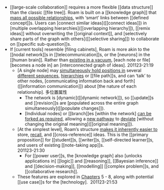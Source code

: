 - [[large-scale collaboration]] requires a more flexible [[data structure]] than the classic [[file tree]]. Roam is built on a [[knowledge graph]] that [maps all possible relationships](((4VG5J1QQH))), with ‘smart’ links between [[defined concept]]s. Users can [connect similar ideas]([[connect ideas]]) in [multiple overlapping hierarchies]([[overlapping hierarchy]]), [[remix ideas]] without overwriting the [[original context]], and [selectively share parts of the graph with others]([[selective sharing]]) to collaborate on [[specific sub-question]]s. 
- If [current tools] resemble [filing cabinets], Roam is more akin to the [[nodal network]]s in [[telecommunication]]s, or the [neurons] in the [[human brain]]. Rather than [existing in a vacuum]([[vacuum]]), [each note or file] [becomes a node in] an [interconnected graph of ideas]. 
201123-21:19
    - [A single node] may [simultaneously hold positions in]([[position]]) several [different sequences]([[sequence]]), [hierarchies]([[hierarchy]]) or [[file path]]s, and can ‘talk’ to other nodes, [communicating information back and forth]([[information communication]]) about [the nature of each relationship]. 多位置属性
        - The network is [dynamic]([[dynamic network]]), so [[update]]s and [[revision]]s are [populated across the entire graph simultaneously]([[populate changes]]). 
        - [Individual nodes] or [[branch]]es [within the network] [can be forked as required]([[fork]]), allowing a [new pathway]([[pathway]]) to [deviate](((mSKcBgYeE))) [without changing the original meaning]([[original meaning]]).
    - [At the simplest level], Roam’s structure [makes it inherently easier to](((Xt-z5MCz8))) store, [recall](((gxUoOqFib))), and [[cross-reference]] ideas. This is the [[primary proposition]] for [[student]]s, [[writer]]s, [[self-directed learner]]s, and users of existing [[note-taking app]]s.  
201123-21:30
        - For [[power user]]s, the [knowledge graph] also [unlocks applications in] [[logic]] and [[reasoning]], [[Bayesian inference]] and [[decision-making]], [[modelling]] [[complex problem]]s, and [[collaborative research]].
    - These features are explored in [Chapters]([[chapter]]) 5 - 8, along with potential [[use case]]s for the [technology]. 
201123-21:53
